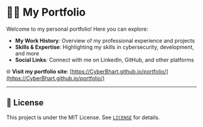 # 👨‍💻 My Portfolio

Welcome to my personal portfolio! Here you can explore:

- **My Work History**: Overview of my professional experience and projects
- **Skills & Expertise**: Highlighting my skills in cybersecurity, development, and more
- **Social Links**: Connect with me on LinkedIn, GitHub, and other platforms

🌐 **Visit my portfolio site**: [https://CyberBhart.github.io/portfolio/](https://CyberBhart.github.io/portfolio/)

---

## 📄 License

This project is under the MIT License. See [`LICENSE`](./LICENSE) for details.
